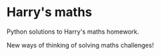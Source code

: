 # Harry's maths

Python solutions to Harry's maths homework.

New ways of thinking of solving maths challenges!

